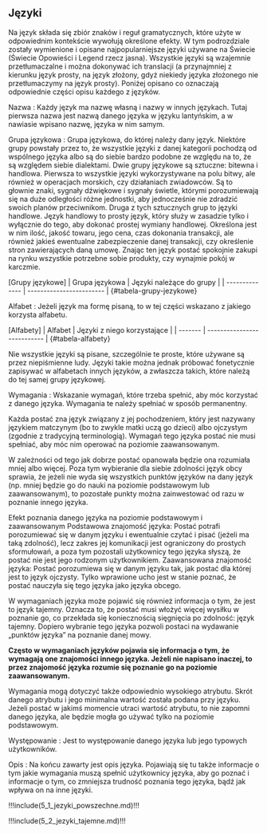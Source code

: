 ## Języki

Na język składa się zbiór znaków i reguł gramatycznych, które użyte w odpowiednim kontekście wywołują określone efekty. W tym podrozdziale zostały wymienione i opisane najpopularniejsze języki używane na Świecie (Świecie Opowieści i Legend rzecz jasna). Wszystkie języki są wzajemnie przetłumaczalne i można dokonywać ich translacji (a przynajmniej z kierunku język prosty, na język złożony, gdyż niekiedy języka złożonego nie przetłumaczymy na język prosty). Poniżej opisano co oznaczają odpowiednie części opisu każdego z języków.

Nazwa
: Każdy język ma nazwę własną i nazwy w innych językach. Tutaj pierwsza nazwa jest nazwą danego języka w języku lantyńskim, a w nawiasie wpisano nazwę, języka w nim samym.

Grupa językowa
: Grupa językowa, do której należy dany język. Niektóre grupy powstały przez to, że wszystkie języki z danej kategorii pochodzą od wspólnego języka albo są do siebie bardzo podobne ze względu na to, że są względem siebie dialektami. Dwie grupy językowe są sztuczne: bitewna i handlowa. Pierwsza to wszystkie języki wykorzystywane na polu bitwy, ale również w operacjach morskich, czy działaniach zwiadowców. Są to głownie znaki, sygnały dźwiękowe i sygnały świetle, którymi porozumiewają się na duże odległości różne jednostki, aby jednocześnie nie zdradzić swoich planów przeciwnikom. Druga z tych sztucznych grup to języki handlowe. Język handlowy to prosty język, który służy w zasadzie tylko i wyłącznie do tego, aby dokonać prostej wymiany handlowej. Określona jest w nim ilość, jakość towaru, jego cena, czas dokonania transakcji, ale również jakieś ewentualne zabezpieczenie danej transakcji, czy określenie stron zawierających daną umowę. Znając ten język postać spokojnie zakupi na rynku wszystkie potrzebne sobie produkty, czy wynajmie pokój w karczmie.

[Grupy językowe]
| Grupa językowa | Języki należące do grupy |
| -------------- | ------------------------ |
{#tabela-grupy-jezykowe}

Alfabet
: Jeżeli język ma formę pisaną, to w tej części wskazano z jakiego korzysta alfabetu.

[Alfabety]
| Alfabet | Języki z niego korzystające |
| ------- | --------------------------- |
{#tabela-alfabety}

Nie wszystkie języki są pisane, szczególnie te proste, które używane są przez niepiśmienne ludy. Języki takie można jednak próbować fonetycznie zapisywać w alfabetach innych języków, a zwłaszcza takich, które należą do tej samej grupy językowej.

Wymagania
: Wskazanie wymagań, które trzeba spełnić, aby móc korzystać z danego języka. Wymagania te należy spełniać w sposób permanentny.

Każda postać zna język związany z jej pochodzeniem, który jest nazywany językiem matczynym (bo to zwykle matki uczą go dzieci) albo ojczystym (zgodnie z tradycyjną terminologią). Wymagań tego języka postać nie musi spełniać, aby móc nim operować na poziomie zaawansowanym.

W zależności od tego jak dobrze postać opanowała będzie ona rozumiała mniej albo więcej. Poza tym wybieranie dla siebie zdolności język obcy sprawia, że jeżeli nie wyda się wszystkich punktów języków na dany język (np. mniej będzie go do nauki na poziomie podstawowym lub zaawansowanym), to pozostałe punkty można zainwestować od razu w poznanie innego języka.

Efekt poznania danego języka na poziomie
podstawowym i zaawansowanym
Podstawowa znajomość języka: Postać potrafi
porozumiewać się w danym języku i ewentualnie
czytać i pisać (jeżeli ma taką zdolność), lecz zakres
jej komunikacji jest ograniczony do prostych
sformułowań, a poza tym pozostali użytkownicy
tego języka słyszą, że postać nie jest jego
rodzonym użytkownikiem.
Zaawansowana znajomość języka: Postać
porozumiewa się w danym języku tak, jak postać
dla której jest to język ojczysty. Tylko wprawione
ucho jest w stanie poznać, że postać nauczyła się
tego języka jako języka obcego.

W wymaganiach języka może pojawić się również informacja o tym, że jest to język tajemny. Oznacza to, że postać musi włożyć więcej wysiłku w poznanie go, co przekłada się koniecznością sięgnięcia po zdolność: język tajemny. Dopiero wybranie tego języka pozwoli postaci na wydawanie „punktów języka” na poznanie danej mowy.

**Często w wymaganiach języków pojawia się informacja o tym, że wymagają one znajomości innego języka. Jeżeli nie napisano inaczej, to przez znajomość języka rozumie się poznanie go na poziomie zaawansowanym.**

Wymagania mogą dotyczyć także odpowiednio wysokiego atrybutu. Skrót danego atrybutu i jego minimalna wartość została podana przy języku. Jeżeli postać w jakimś momencie utraci wartość atrybutu, to nie zapomni danego języka, ale będzie mogła go używać tylko na poziomie podstawowym.

Występowanie
: Jest to występowanie danego języka lub jego typowych użytkowników.

Opis
: Na końcu zawarty jest opis języka. Pojawiają się tu także informacje o tym jakie wymagania muszą spełnić użytkownicy języka, aby go poznać i informacje o tym, co zmniejsza trudność poznania tego języka, bądź jak wpływa on na inne języki.

!!!include(5_1_jezyki_powszechne.md)!!!

!!!include(5_2_jezyki_tajemne.md)!!!